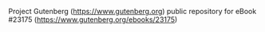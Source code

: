 Project Gutenberg (https://www.gutenberg.org) public repository for eBook #23175 (https://www.gutenberg.org/ebooks/23175)

